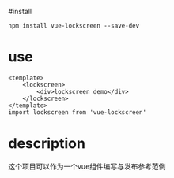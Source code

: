 #install

```
npm install vue-lockscreen --save-dev
```

# use

```
<template>
    <lockscreen>
        <div>lockscreen demo</div>
    </lockscreen>
</template>
import lockscreen from 'vue-lockscreen'

```

# description
这个项目可以作为一个vue组件编写与发布参考范例